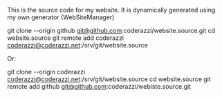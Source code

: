 This is the source code for my website.
It is dynamically generated using my own generator (WebSiteManager)


git clone --origin github git@github.com:coderazzi/website.source.git
cd website.source
git remote add coderazzi coderazzi@coderazzi.net:/srv/git/website.source

Or:

git clone --origin coderazzi coderazzi@coderazzi.net:/srv/git/website.source
cd website.source
git remote add github git@github.com:coderazzi/webiste.source.git
